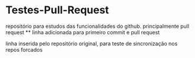 # Testes-Pull-Request
repositório para estudos das funcionalidades do github. principalmente pull request
** linha adicionada para primeiro commit e pull request

linha inserida pelo repositório original, para teste de sincronização nos repos forcados
